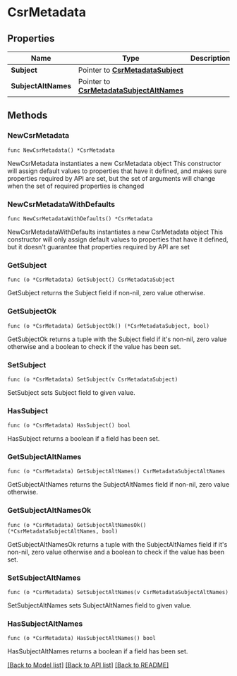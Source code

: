 # CsrMetadata

## Properties

Name | Type | Description | Notes
------------ | ------------- | ------------- | -------------
**Subject** | Pointer to [**CsrMetadataSubject**](CsrMetadataSubject.md) |  | [optional] 
**SubjectAltNames** | Pointer to [**CsrMetadataSubjectAltNames**](CsrMetadataSubjectAltNames.md) |  | [optional] 

## Methods

### NewCsrMetadata

`func NewCsrMetadata() *CsrMetadata`

NewCsrMetadata instantiates a new CsrMetadata object
This constructor will assign default values to properties that have it defined,
and makes sure properties required by API are set, but the set of arguments
will change when the set of required properties is changed

### NewCsrMetadataWithDefaults

`func NewCsrMetadataWithDefaults() *CsrMetadata`

NewCsrMetadataWithDefaults instantiates a new CsrMetadata object
This constructor will only assign default values to properties that have it defined,
but it doesn't guarantee that properties required by API are set

### GetSubject

`func (o *CsrMetadata) GetSubject() CsrMetadataSubject`

GetSubject returns the Subject field if non-nil, zero value otherwise.

### GetSubjectOk

`func (o *CsrMetadata) GetSubjectOk() (*CsrMetadataSubject, bool)`

GetSubjectOk returns a tuple with the Subject field if it's non-nil, zero value otherwise
and a boolean to check if the value has been set.

### SetSubject

`func (o *CsrMetadata) SetSubject(v CsrMetadataSubject)`

SetSubject sets Subject field to given value.

### HasSubject

`func (o *CsrMetadata) HasSubject() bool`

HasSubject returns a boolean if a field has been set.

### GetSubjectAltNames

`func (o *CsrMetadata) GetSubjectAltNames() CsrMetadataSubjectAltNames`

GetSubjectAltNames returns the SubjectAltNames field if non-nil, zero value otherwise.

### GetSubjectAltNamesOk

`func (o *CsrMetadata) GetSubjectAltNamesOk() (*CsrMetadataSubjectAltNames, bool)`

GetSubjectAltNamesOk returns a tuple with the SubjectAltNames field if it's non-nil, zero value otherwise
and a boolean to check if the value has been set.

### SetSubjectAltNames

`func (o *CsrMetadata) SetSubjectAltNames(v CsrMetadataSubjectAltNames)`

SetSubjectAltNames sets SubjectAltNames field to given value.

### HasSubjectAltNames

`func (o *CsrMetadata) HasSubjectAltNames() bool`

HasSubjectAltNames returns a boolean if a field has been set.


[[Back to Model list]](../README.md#documentation-for-models) [[Back to API list]](../README.md#documentation-for-api-endpoints) [[Back to README]](../README.md)


